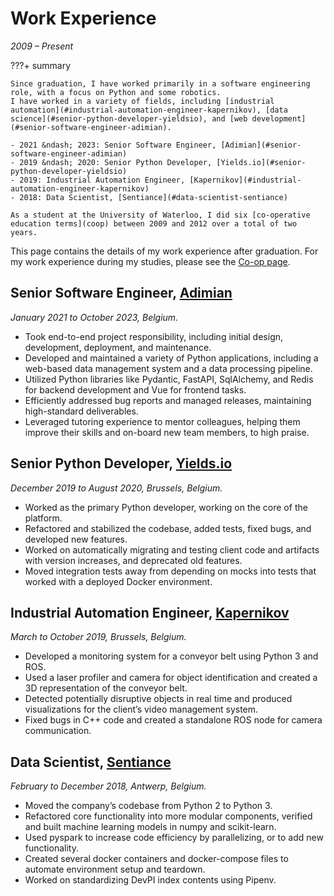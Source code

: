 # Work Experience
_2009 &ndash; Present_

???+ summary

    Since graduation, I have worked primarily in a software engineering role, with a focus on Python and some robotics.
    I have worked in a variety of fields, including [industrial automation](#industrial-automation-engineer-kapernikov), [data science](#senior-python-developer-yieldsio), and [web development](#senior-software-engineer-adimian).

    - 2021 &ndash; 2023: Senior Software Engineer, [Adimian](#senior-software-engineer-adimian)
    - 2019 &ndash; 2020: Senior Python Developer, [Yields.io](#senior-python-developer-yieldsio)
    - 2019: Industrial Automation Engineer, [Kapernikov](#industrial-automation-engineer-kapernikov)
    - 2018: Data Scientist, [Sentiance](#data-scientist-sentiance)
    
    As a student at the University of Waterloo, I did six [co-operative education terms](coop) between 2009 and 2012 over a total of two years.


This page contains the details of my work experience after graduation.
For my work experience during my studies, please see the [Co-op page](coop.md).

## Senior Software Engineer, [Adimian](adimian)
_January 2021 to October 2023, Belgium._

- Took end-to-end project responsibility, including initial design, development, deployment, and maintenance.
- Developed and maintained a variety of Python applications, including a web-based data management system and a data processing pipeline.
- Utilized Python libraries like Pydantic, FastAPI, SqlAlchemy, and Redis for backend development and Vue for frontend tasks.
- Efficiently addressed bug reports and managed releases, maintaining high-standard deliverables.
- Leveraged tutoring experience to mentor colleagues, helping them improve their skills and on-board new team members, to high praise.

## Senior Python Developer, [Yields.io](yields)
_December 2019 to August 2020, Brussels, Belgium._

- Worked as the primary Python developer, working on the core of the platform.
- Refactored and stabilized the codebase, added tests, fixed bugs, and developed new features.
- Worked on automatically migrating and testing client code and artifacts with version increases, and deprecated old features.
- Moved integration tests away from depending on mocks into tests that worked with a deployed Docker environment.

## Industrial Automation Engineer, [Kapernikov](kapernikov)
_March to October 2019, Brussels, Belgium._

- Developed a monitoring system for a conveyor belt using Python 3 and ROS.
- Used a laser profiler and camera for object identification and created a 3D representation of the conveyor belt.
- Detected potentially disruptive objects in real time and produced visualizations for the client’s video management system.
- Fixed bugs in C++ code and created a standalone ROS node for camera communication.

## Data Scientist, [Sentiance](sentiance)
_February to December 2018, Antwerp, Belgium._

- Moved the company’s codebase from Python 2 to Python 3.
- Refactored core functionality into more modular components, verified and built machine learning models in numpy and scikit-learn.
- Used pyspark to increase code efficiency by parallelizing, or to add new functionality.
- Created several docker containers and docker-compose files to automate environment setup and teardown.
- Worked on standardizing DevPI index contents using Pipenv.
